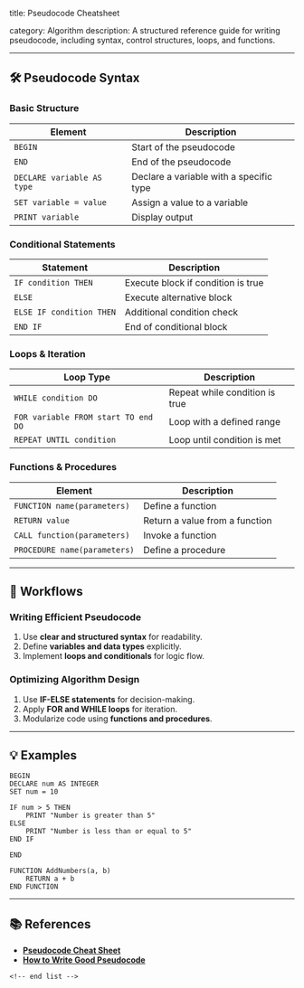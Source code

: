 title: Pseudocode Cheatsheet

category: Algorithm
description: A structured reference guide for writing pseudocode, including syntax, control structures, loops, and functions.

---

## 🛠️ Pseudocode Syntax

### **Basic Structure**

| Element                      | Description                             |
| ---------------------------- | --------------------------------------- |
| `BEGIN`                    | Start of the pseudocode                 |
| `END`                      | End of the pseudocode                   |
| `DECLARE variable AS type` | Declare a variable with a specific type |
| `SET variable = value`     | Assign a value to a variable            |
| `PRINT variable`           | Display output                          |

### **Conditional Statements**

| Statement                  | Description                        |
| -------------------------- | ---------------------------------- |
| `IF condition THEN`      | Execute block if condition is true |
| `ELSE`                   | Execute alternative block          |
| `ELSE IF condition THEN` | Additional condition check         |
| `END IF`                 | End of conditional block           |

### **Loops & Iteration**

| Loop Type                             | Description                    |
| ------------------------------------- | ------------------------------ |
| `WHILE condition DO`                | Repeat while condition is true |
| `FOR variable FROM start TO end DO` | Loop with a defined range      |
| `REPEAT UNTIL condition`            | Loop until condition is met    |

### **Functions & Procedures**

| Element                        | Description                    |
| ------------------------------ | ------------------------------ |
| `FUNCTION name(parameters)`  | Define a function              |
| `RETURN value`               | Return a value from a function |
| `CALL function(parameters)`  | Invoke a function              |
| `PROCEDURE name(parameters)` | Define a procedure             |

---

## 🔄 Workflows

### **Writing Efficient Pseudocode**

1. Use **clear and structured syntax** for readability.
2. Define **variables and data types** explicitly.
3. Implement **loops and conditionals** for logic flow.

### **Optimizing Algorithm Design**

1. Use **IF-ELSE statements** for decision-making.
2. Apply **FOR and WHILE loops** for iteration.
3. Modularize code using **functions and procedures**.

---

## 💡 Examples

```plaintext
BEGIN
DECLARE num AS INTEGER
SET num = 10

IF num > 5 THEN
    PRINT "Number is greater than 5"
ELSE
    PRINT "Number is less than or equal to 5"
END IF

END
```

```plaintext
FUNCTION AddNumbers(a, b)
    RETURN a + b
END FUNCTION
```

---

## 📚 References

- **[Pseudocode Cheat Sheet](https://cheatography.com/mason/cheat-sheets/pseudocode/pdf/)**
- **[How to Write Good Pseudocode](https://builtin.com/data-science/pseudocode)**

```
<!-- end list -->
```

